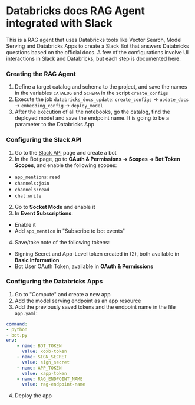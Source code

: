 # Databricks docs RAG Agent integrated with Slack
This is a RAG agent that uses Databricks tools like Vector Search, Model Serving and Databricks Apps to create a Slack Bot that answers Databricks questions based on the official docs. A few of the configurations involve UI interactions in Slack and Databricks, but each step is documented here.
### Creating the RAG Agent
1. Define a target catalog and schema to the project, and save the names in the variables `CATALOG` and `SCHEMA` in the script `create_configs`
2. Execute the job `databricks_docs_update`: `create_configs` -> `update_docs` -> `embedding_config` -> `deploy_model`
3. After the execution of all the notebooks, go the catalog, find the deployed model and save the endpoint name. It is going to be a parameter to the Databricks App
### Configuring the Slack API
1. Go to the [Slack API](https://api.slack.com/) page and create a bot
1. In the Bot page, go to **OAuth & Permissions -> Scopes -> Bot Token Scopes**, and enable the following scopes:
  - `app_mentions:read`
  - `channels:join`
  - `channels:read`
  - `chat:write`
2. Go to **Socket Mode** and enable it
3. In **Event Subscriptions**:
  - Enable it
  - Add `app_mention` in "Subscribe to bot events"
4. Save/take note of the following tokens:
  - Signing Secret and App-Level token created in (2), both available in **Basic Information**
  - Bot User OAuth Token, available in **OAuth & Permissions**
### Configuring the Databricks Apps
1. Go to "Compute" and create a new app
2. Add the model serving endpoint as an app resource
3. Add the previously saved tokens and the endpoint name in the file `app.yaml`:
  ```yaml
  command:
  - python
  - bot.py
  env:
      - name: BOT_TOKEN
        value: xoxb-token
      - name: SIGN_SECRET
        value: sign_secret
      - name: APP_TOKEN
        value: xapp-token
      - name: RAG_ENDPOINT_NAME
        value: rag-endpoint-name
  ```
4. Deploy the app